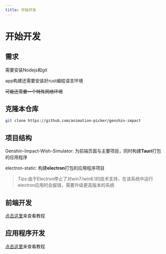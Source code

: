 ```yaml
---
title: 开始开发
---
```

# 开始开发

## 需求

需要安装Nodejs和git

app构建还需要安装好rust编程语言环境

~~可能还需要一个特殊网络环境~~

## 克隆本仓库

```bash
git clone https://github.com/animation-picker/genshin-impact
```

## 项目结构

Genshin-Impact-Wish-Simulator: 为前端页面与主要项目，同时构建**Tauri**打包的应用程序

electron-static: 构建**electron**打包的应用程序项目

> Tips:由于Electron停止了对win7/win8.1的技术支持，在该系统中运行electron应用时会报错，需要升级更高版本的系统

## 前端开发

[点击这里](frontend.md)来查看教程

## 应用程序开发
[点击这里](app.md)来查看教程
